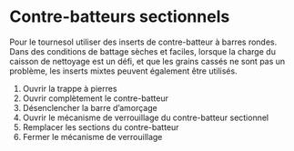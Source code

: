 # Contre-batteurs sectionnels

Pour le tournesol utiliser des inserts de contre-batteur à barres rondes. Dans des conditions de battage sèches et faciles, lorsque la charge du caisson de nettoyage est un défi, et que les grains cassés ne sont pas un problème, les inserts mixtes peuvent également être utilisés.


1. Ouvrir la trappe à pierres
2. Ouvrir complètement le contre-batteur
3. Désenclencher la barre d’amorçage
4. Ouvrir le mécanisme de verrouillage du contre-batteur sectionnel
5. Remplacer les sections du contre-batteur
6. Fermer le mécanisme de verrouillage
